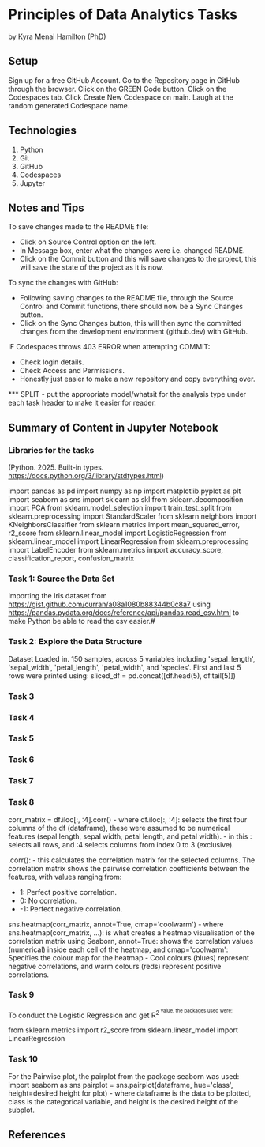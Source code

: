# Principles of Data Analytics Tasks

by Kyra Menai Hamilton (PhD)

## Setup

Sign up for a free GitHub Account.
Go to the Repository page in GitHub through the browser.
Click on the GREEN Code button.
Click on the Codespaces tab.
Click Create New Codespace on main.
Laugh at the random generated Codespace name.

## Technologies

1. Python
2. Git
3. GitHub
4. Codespaces
5. Jupyter

## Notes and Tips

To save changes made to the README file:

- Click on Source Control option on the left.
- In Message box, enter what the changes were i.e. changed README.
- Click on the Commit button and this will save changes to the project, this will save the state of the project as it is now.

To sync the changes with GitHub:

- Following saving changes to the README file, through the Source Control and Commit functions, there should now be a Sync Changes button.
- Click on the Sync Changes button, this will then sync the committed changes from the development environment (github.dev) with GitHub.

IF Codespaces throws 403 ERROR when attempting COMMIT:

- Check login details.
- Check Access and Permissions.
- Honestly just easier to make a new repository and copy everything over.

*** SPLIT - put the appropriate model/whatsit for the analysis type under each task header to make it easier for reader.

## Summary of Content in Jupyter Notebook

### Libraries for the tasks

(Python. 2025. Built-in types. https://docs.python.org/3/library/stdtypes.html)

import pandas as pd
import numpy as np
import matplotlib.pyplot as plt
import seaborn as sns
import sklearn as skl
from sklearn.decomposition import PCA
from sklearn.model_selection import train_test_split
from sklearn.preprocessing import StandardScaler
from sklearn.neighbors import KNeighborsClassifier
from sklearn.metrics import mean_squared_error, r2_score
from sklearn.linear_model import LogisticRegression
from sklearn.linear_model import LinearRegression
from sklearn.preprocessing import LabelEncoder
from sklearn.metrics import accuracy_score, classification_report, confusion_matrix

### Task 1: Source the Data Set

Importing the Iris dataset from https://gist.github.com/curran/a08a1080b88344b0c8a7 using https://pandas.pydata.org/docs/reference/api/pandas.read_csv.html to make Python be able to read the csv easier.#

### Task 2: Explore the Data Structure

Dataset Loaded in.
150 samples, across 5 variables including 'sepal_length', 'sepal_width', 'petal_length', 'petal_width', and 'species'.
First and last 5 rows were printed using: sliced_df = pd.concat([df.head(5), df.tail(5)])

### Task 3

### Task 4

### Task 5

### Task 6

### Task 7

### Task 8

corr_matrix = df.iloc[:, :4].corr()
    -  where df.iloc[:, :4]: selects the first four columns of the df (dataframe), these were assumed to be numerical features (sepal length, sepal width, petal length, and petal width).
    - in this : selects all rows, and :4 selects columns from index 0 to 3 (exclusive).

.corr(): - this calculates the correlation matrix for the selected columns. The correlation matrix shows the pairwise correlation coefficients between the features, with values ranging from:

-  1: Perfect positive correlation.
-  0: No correlation.
- -1: Perfect negative correlation.

sns.heatmap(corr_matrix, annot=True, cmap='coolwarm') - where sns.heatmap(corr_matrix, ...): is what creates a heatmap visualisation of the correlation matrix using Seaborn, annot=True: shows the correlation values (numerical) inside each cell of the heatmap, and cmap='coolwarm': Specifies the colour map for the heatmap - Cool colours (blues) represent negative correlations, and warm colours (reds) represent positive correlations.

### Task 9

To conduct the Logistic Regression and get R<sup>2<sup> value, the packages used were:

from sklearn.metrics import r2_score
from sklearn.linear_model import LinearRegression

### Task 10

For the Pairwise plot, the pairplot from the package seaborn was used:
import seaborn as sns
pairplot = sns.pairplot(dataframe, hue='class', height=desired height for plot) - where dataframe is the data to be plotted, class is the categorical variable, and height is the desired height of the subplot.

## References
